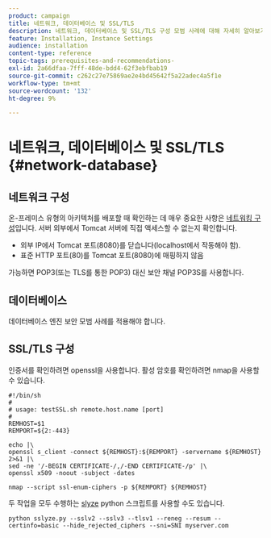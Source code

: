 ```yaml
---
product: campaign
title: 네트워크, 데이터베이스 및 SSL/TLS
description: 네트워크, 데이터베이스 및 SSL/TLS 구성 모범 사례에 대해 자세히 알아보기
feature: Installation, Instance Settings
audience: installation
content-type: reference
topic-tags: prerequisites-and-recommendations-
exl-id: 2a66dfaa-7fff-48de-bdd4-62f3ebfbab19
source-git-commit: c262c27e75869ae2e4bd45642f5a22adec4a5f1e
workflow-type: tm+mt
source-wordcount: '132'
ht-degree: 9%

---
```


# 네트워크, 데이터베이스 및 SSL/TLS {#network-database}

## 네트워크 구성

온-프레미스 유형의 아키텍처를 배포할 때 확인하는 데 매우 중요한 사항은 [네트워킹 구성](../../installation/using/network-configuration.md)입니다. 서버 외부에서 Tomcat 서버에 직접 액세스할 수 없는지 확인합니다.

* 외부 IP에서 Tomcat 포트(8080)를 닫습니다(localhost에서 작동해야 함).
* 표준 HTTP 포트(80)를 Tomcat 포트(8080)에 매핑하지 않음

가능하면 POP3(또는 TLS를 통한 POP3) 대신 보안 채널 POP3S를 사용합니다.

## 데이터베이스

데이터베이스 엔진 보안 모범 사례를 적용해야 합니다.

## SSL/TLS 구성

인증서를 확인하려면 openssl을 사용합니다. 활성 암호를 확인하려면 nmap을 사용할 수 있습니다.

```
#!/bin/sh
#
# usage: testSSL.sh remote.host.name [port]
#
REMHOST=$1
REMPORT=${2:-443}
 
echo |\
openssl s_client -connect ${REMHOST}:${REMPORT} -servername ${REMHOST} 2>&1 |\
sed -ne '/-BEGIN CERTIFICATE-/,/-END CERTIFICATE-/p' |\
openssl x509 -noout -subject -dates
   
nmap --script ssl-enum-ciphers -p ${REMPORT} ${REMHOST}
```

두 작업을 모두 수행하는 [slyze](https://github.com/nabla-c0d3/sslyze/releases) python 스크립트를 사용할 수도 있습니다.

```
python sslyze.py --sslv2 --sslv3 --tlsv1 --reneg --resum --certinfo=basic --hide_rejected_ciphers --sni=SNI myserver.com
```
